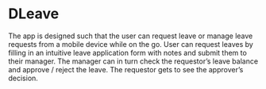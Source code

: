 # DLeave
The app is designed such that the user can request leave or manage leave requests from a mobile device while on the go. User can request leaves by filling in an intuitive leave application form with notes and submit them to their manager. The manager can in turn check the requestor’s leave balance and approve / reject the leave. The requestor gets to see the approver’s decision.
